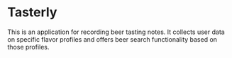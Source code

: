 # Tasterly

This is an application for recording beer tasting notes.  It collects user data on specific flavor profiles and offers beer search functionality based on those profiles.
